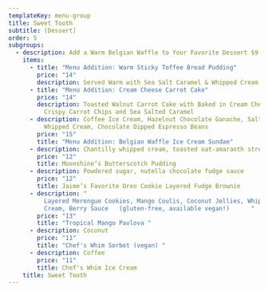 ```yaml
---
templateKey: menu-group
title: Sweet Tooth
subtitle: (Dessert)
order: 5
subgroups:
  - description: Add a Warm Belgian Waffle to Your Favorite Dessert $9
    items:
      - title: "Menu Addition: Warm Sticky Toffee Bread Pudding"
        price: "14"
        description: Served Warm with Sea Salt Caramel & Whipped Cream
      - title: "Menu Addition: Cream Cheese Carrot Cake"
        price: "14"
        description: Toasted Walnut Carrot Cake with Baked in Cream Cheese Ribbons,
          Crispy Carrot Chips and Sea Salted Caramel
      - description: Coffee Ice Cream, Hazelnut Chocolate Ganache, Salted Caramel Sauce,
          Whipped Cream, Chocolate Dipped Espresso Beans
        price: "15"
        title: "Menu Addition: Belgian Waffle Ice Cream Sundae"
      - description: Chantilly whipped cream, toasted oat-amaranth streusel
        price: "12"
        title: Moonshine’s Butterscotch Pudding
      - description: Powdered sugar, nutella chocolate fudge sauce
        price: "12"
        title: Jaime’s Favorite Oreo Cookie Layered Fudge Brownie
      - description: "                                                      Crispy
          Layered Merengue Cookies, Mango Coulis, Coconut Jellies, Whipped
          Cream, Berry Sauce   (gluten-free, available vegan!)      "
        price: "13"
        title: "Tropical Mango Pavlova "
      - description: Coconut
        price: "11"
        title: "Chef's Whim Sorbet (vegan) "
      - description: Coffee
        price: "11"
        title: Chef's Whim Ice Cream
    title: Sweet Tooth
---
```

